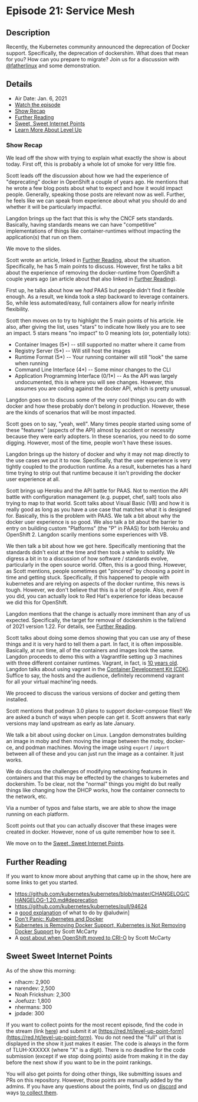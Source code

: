 # Episode 21: Service Mesh

## Description

Recently, the Kubernetes community announced the deprecation of Docker support. Specifically, the deprecation of dockershim. What does that mean for you? How can you prepare to migrate? Join us for a discussion with [@fatherlinux](https://twitter.com/fatherlinux) and some demonstration.

## Details

* Air Date: Jan. 6, 2021
* [Watch the episode](https://youtu.be/jVyGF-QYJ2M)
* [Show Recap](#show-recap)
* [Further Reading](#further-reading)
* [Sweet, Sweet Internet Points](#sweet-sweet-internet-points)
* [Learn More About Level Up](https://red.ht/leveluphour)

### Show Recap

We lead off the show with trying to explain what exactly the show is about today.
First off, this is probably a whole lot of smoke for very little fire.

Scott leads off the discussion about how we had the experience of "deprecating" docker in OpenShift a couple of years ago.
He mentions that he wrote a few blog posts about what to expect and how it would impact people.
Generally, speaking those posts are relevant now as well.
Further, he feels like we can speak from experience about what you should do and whether it will be particularly impactful.

Langdon brings up the fact that this is why the CNCF sets standards.
Basically, having standards means we can have "competitive" implementations of things like container-runtimes without impacting the application(s) that run on them.

We move to the slides.

Scott wrote an article, linked in [Further Reading](#further-reading), about the situation.
Specifically, he has 5 main points to discuss.
However, first he talks a bit about the experience of removing the docker-runtime from OpenShift a couple years ago (an article about that also linked in [Further Reading](#further-reading)).

First up, he talks about how we *had* PAAS but people didn't find it flexible enough.
As a result, we kinda took a step backward to leverage containers.
So, while less automated/easy, full containers allow for nearly infinite flexibility.

Scott then moves on to try to highlight the 5 main points of his article. He also, after giving the list, uses "stars" to indicate how likely you are to see an impact. 5 stars means "no impact" to 0 meaning lots (or, potentially lots):

* Container Images (5*) -- still supported no matter where it came from
* Registry Server (5*) -- Will still host the images
* Runtime Format (5*) -- Your running container will still "look" the same when running
* Command Line Interface (4*) -- Some minor changes to the CLI
* Application Programming Interface (0/1*) -- As the API was largely undocumented, this is where you will see changes. 
However, this assumes you are coding against the docker API, which is pretty unusual.

Langdon goes on to discuss some of the very cool things you can do with docker and how these probably don't belong in production.
However, these are the kinds of scenarios that will be most impacted.

Scott goes on to say, "yeah, well".
Many times people started using some of these "features" (aspects of the API) almost by accident or necessity because they were early adopters.
In these scenarios, you need to do some digging.
However, most of the time, people won't have these issues.

Langdon brings up the history of docker and why it may not map directly to the use cases we put it to now.
Specifically, that the user experience is very tightly coupled to the production runtime.
As a result, kubernetes has a hard time trying to strip out that runtime because it isn't providing the docker user experience at all.

Scott brings up Heroku and the API battle for PAAS.
Not to mention the API battle with configuration management (e.g. puppet, chef, salt) tools also trying to map to that world.
Scott talks about Visual Basic (VB) and how it is really good as long as you have a use case that matches what it is designed for.
Basically, this is the problem with PAAS.
We talk a bit about why the docker user experience is so good.
We also talk a bit about the barrier to entry on building custom "Platforms" (the "P" in PAAS) for both Heroku and OpenShift 2.
Langdon scarily mentions some experiences with VB.

We then talk a bit about how we got here.
Specifically mentioning that the standards didn't exist at the time and then took a while to solidify.
We digress a bit in to a discussion of how software / standards evolve, particularly in the open source world.
Often, this is a good thing.
However, as Scott mentions, people sometimes get "pincered" by choosing a point in time and getting stuck.
Specifically, if this happened to people with kubernetes and are relying on aspects of the docker runtime, this news is tough. 
However, we don't believe that this is a lot of people.
Also, even if you did, you can actually look to Red Hat's experience for ideas because we did this for OpenShift.

Langdon mentions that the change is actually more imminent than any of us expected.
Specifically, the target for removal of dockershim is the fall/end of 2021 version 1.22.
For details, see [Further Reading](#further-reading).

Scott talks about doing some demos showing that you can use any of these things and it is very hard to tell them a part.
In fact, it is often impossible.
Basically, at run time, all of the containers and images look the same.
Langdon proceeds to demo this with a Vagrantfile setting up 3 machines with three different container runtimes.
Vagrant, in fact, is [10 years old](https://en.wikipedia.org/wiki/Vagrant_(software)).
Langdon talks about using vagrant in the [Container Development Kit (CDK)](https://developers.redhat.com/products/cdk/overview).
Suffice to say, the hosts and the audience, definitely recommend vagrant for all your virtual machine'ing needs.

We proceed to discuss the various versions of docker and getting them installed.

Scott mentions that podman 3.0 plans to support docker-compose files!!
We are asked a bunch of ways when people can get it.
Scott answers that early versions may land upstream as early as late January.

We talk a bit about using docker on Linux.
Langdon demonstrates building an image in moby and then moving the image between the moby, docker-ce, and podman machines.
Moving the image using `export` / `import` between all of these and you can just run the image as a container.
It just works.

We do discuss the challenges of modifying networking features in containers and that this may be effected by the changes to kubernetes and dockershim.
To be clear, not the "normal" things you might do but really things like changing how the DHCP works, how the container connects to the network, etc.

Via a number of typos and false starts, we are able to show the image running on each platform.

Scott points out that you can actually discover that these images were created in docker.
However, none of us quite remember how to see it.

We move on to the [Sweet, Sweet Internet Points](#sweet-sweet-internet-points).

## Further Reading

If you want to know more about anything that came up in the show, here are some links to get you started.

* https://github.com/kubernetes/kubernetes/blob/master/CHANGELOG/CHANGELOG-1.20.md#deprecation
* https://github.com/kubernetes/kubernetes/pull/94624
* a [good explanation](https://twitter.com/tcabeen/status/1334167514339688448) of what to do by @aludwin]
* [Don't Panic: Kubernetes and Docker](https://kubernetes.io/blog/2020/12/02/dont-panic-kubernetes-and-docker/)
* [Kubernetes is Removing Docker Support, Kubernetes is Not Removing Docker Support](https://www.openshift.com/blog/kubernetes-is-removing-docker-support-kubernetes-is-not-removing-docker-support) by Scott McCarty
* A [post about when OpenShift moved to CRI-O](https://www.redhat.com/en/blog/red-hat-openshift-container-platform-4-now-defaults-cri-o-underlying-container-engine) by Scott McCarty


## Sweet Sweet Internet Points

As of the show this morning:

* nlhacm:            2,900
* narendev:          2,500
* Noah Frickshun:    2,300
* Joefuzz:           1,800
* nhermans:            300
* jpdade:              300

If you want to collect points for the most recent episode, find the code in the stream (link [here](#details)) and submit it at [https://red.ht/level-up-point-form](https://red.ht/level-up-point-form).
You do not need the "full" url that is displayed in the show it just makes it easier.
The code is always in the form of TLUH-XXXXXX (where "X" is a digit).
There is no deadline for the code submission (except if we stop doing points) aside from making it in the day before the next show if you want to be in the point rankings.

You will also get points for doing other things, like submitting issues and PRs on this repository.
However, those points are manually added by the admins.
If you have any questions about the points, find us on [discord](https://discord.gg/5VMVGJt) and ways [to collect them](../activities.md).

